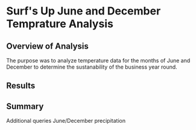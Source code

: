 # Surf's Up June and December Temprature Analysis
## Overview of Analysis
The purpose was to analyze temperature data for the months of June and December to determine the sustanability of the business year round.

## Results


## Summary

Additional queries
  June/December precipitation
  
